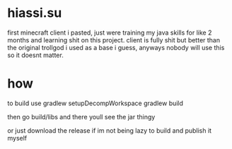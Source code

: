 # hiassi.su

first minecraft client i pasted, just were training my java skills for like 2 months and learning shit on this project.
client is fully shit but better than the original trollgod i used as a base i guess, anyways nobody will use this so it doesnt matter.

# how

to build use 
gradlew setupDecompWorkspace
gradlew build

then go build/libs and there youll see the jar thingy

or just download the release if im not being lazy to build and publish it myself

